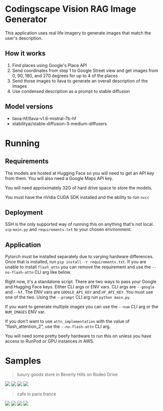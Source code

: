 # Codingscape Vision RAG Image Generator
This application uses real life imagery to generate images that match the user's description.

## How it works
1. Find places using Google's Place API
2. Send coordinates from step 1 to Google Street view and get images from 0, 90, 180, and 270 degrees for up to 4 of the places
3. Send those images to llava to generate an overall description of the images
4. Use condensed description as a prompt to stable diffusion

## Model versions
- llava-hf/llava-v1.6-mistral-7b-hf
- stabilityai/stable-diffusion-3-medium-diffusers

# Running
## Requirements
The models are hosted at Hugging Face so you will need to get an API key from them. You will also need a Google Maps API key.

You will need approximately 32G of hard drive space to store the models.

You must have the nVidia CUDA SDK installed and the ability to run `nvcc`

## Deployment
SSH is the only supported way of running this on anything that's not local. `scp` `main.py` and `requirements.txt` to your chosen environment.

## Application
Pytorch must be installed separately due to varying hardware differences. Once that is installed, run `pip install -r requirements.txt`. If you are unable to install
`flash_attn` you can remove the requirement and use the `--no-flash-attn` CLI arg like below. 

Right now, it's a standalone script. There are two ways to pass your Google and Hugging Face keys. Either CLI args or ENV vars.
CLI args are `--google` and `--hf`. The ENV vars are `GOOGLE_API_KEY` and `HF_API_KEY`. You must use one of the two. Using the `--prompt` CLI arg run `python main.py`.

If you want to generate multiple images you can use the `--num` CLI arg or the `NUM_IMAGES` ENV var.

If you don't want to use `attn_implementation` with the value of "flash_attention_2", use the `--no-flash-attn` CLI arg.

You will need some pretty beefy hardware to run this on unless you have access to RunPod or GPU instances in AWS.

# Samples
> luxury goods store in Beverly Hills on Rodeo Drive

![](samples/sample1.png)
![](samples/sample2.png)
![](samples/sample3.png)
![](samples/sample4.png)

> cafe in paris france

![](samples/sample5.png)
![](samples/sample6.png)
![](samples/sample7.png)
![](samples/sample8.png)